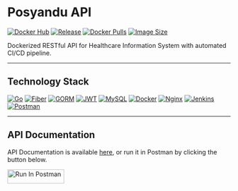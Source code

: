 # Posyandu API

[![Docker Hub](https://img.shields.io/badge/Docker%20Hub-blue.svg?style=for-the-badge&logo=docker&logoColor=white)](https://hub.docker.com/r/mfathoor/posyandu-api)
[![Release](https://img.shields.io/github/v/release/fathoor/posyandu-api?style=for-the-badge&color=white)](https://github.com/fathoor/posyandu-api/releases)
[![Docker Pulls](https://img.shields.io/docker/pulls/mfathoor/posyandu-api?style=for-the-badge&color=white)](https://hub.docker.com/r/mfathoor/posyandu-api)
[![Image Size](https://img.shields.io/docker/image-size/mfathoor/posyandu-api?style=for-the-badge&color=white)](https://hub.docker.com/r/mfathoor/posyandu-api)

Dockerized RESTful API for Healthcare Information System with automated CI/CD pipeline.

***

## Technology Stack
[![Go](https://img.shields.io/badge/Go-white.svg?style=for-the-badge&logo=go&logoColor=black)](https://golang.org/)
[![Fiber](https://img.shields.io/badge/Fiber-white.svg?style=for-the-badge&logo=go&logoColor=black)](https://gofiber.io/)
[![GORM](https://img.shields.io/badge/GORM-white.svg?style=for-the-badge&logo=go&logoColor=black)](https://gorm.io/)
[![JWT](https://img.shields.io/badge/JWT-white.svg?style=for-the-badge&logo=json-web-tokens&logoColor=black)](https://jwt.io/)
[![MySQL](https://img.shields.io/badge/MySQL-white.svg?style=for-the-badge&logo=mysql&logoColor=black)](https://www.mysql.com/)
[![Docker](https://img.shields.io/badge/Docker-white.svg?style=for-the-badge&logo=docker&logoColor=black)](https://www.docker.com/)
[![Nginx](https://img.shields.io/badge/Nginx-white.svg?style=for-the-badge&logo=nginx&logoColor=black)](https://www.nginx.com/)
[![Jenkins](https://img.shields.io/badge/Jenkins-white.svg?style=for-the-badge&logo=jenkins&logoColor=black)](https://www.jenkins.io/)
[![Postman](https://img.shields.io/badge/Postman-white.svg?style=for-the-badge&logo=postman&logoColor=black)](https://www.postman.com/)

***

## API Documentation
API Documentation is available [here](https://documenter.getpostman.com/view/23649536/2s9YsNdpxu), or run it in Postman by clicking the button below.

[<img src="https://run.pstmn.io/button.svg" alt="Run In Postman" style="width: 128px; height: 32px;">](https://god.gw.postman.com/run-collection/23649536-1819e209-a43e-40cd-a615-edf7677db60a?action=collection%2Ffork&source=rip_markdown&collection-url=entityId%3D23649536-1819e209-a43e-40cd-a615-edf7677db60a%26entityType%3Dcollection%26workspaceId%3D2d7599a2-a1e3-4b9f-a252-a7c07009b6e4)
